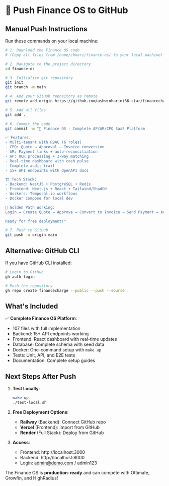# 🚀 Push Finance OS to GitHub

## Manual Push Instructions

Run these commands on your local machine:

```bash
# 1. Download the Finance OS code
# (Copy all files from /home/chuari/finance-os/ to your local machine)

# 2. Navigate to the project directory
cd finance-os

# 3. Initialize git repository
git init
git branch -m main

# 4. Add your GitHub repository as remote
git remote add origin https://github.com/ashwinharini36-star/financecharge.git

# 5. Add all files
git add .

# 6. Commit the code
git commit -m "🚀 Finance OS - Complete AP/AR/CPQ SaaS Platform

✅ Features:
- Multi-tenant with RBAC (6 roles)  
- CPQ: Quote → Approval → Invoice conversion
- AR: Payment links + auto-reconciliation
- AP: OCR processing + 3-way matching
- Real-time dashboard with cash pulse
- Complete audit trail
- 15+ API endpoints with OpenAPI docs

🏗️ Tech Stack:
- Backend: NestJS + PostgreSQL + Redis
- Frontend: Next.js + React + Tailwind/ShadCN
- Workers: Temporal.io workflows
- Docker Compose for local dev

🎯 Golden Path Working:
Login → Create Quote → Approve → Convert to Invoice → Send Payment → Auto-reconcile → Dashboard

Ready for free deployment!"

# 7. Push to GitHub
git push -u origin main
```

## Alternative: GitHub CLI

If you have GitHub CLI installed:

```bash
# Login to GitHub
gh auth login

# Push the repository
gh repo create financecharge --public --push --source .
```

## What's Included

✅ **Complete Finance OS Platform**:
- 107 files with full implementation
- Backend: 15+ API endpoints working
- Frontend: React dashboard with real-time updates
- Database: Complete schema with seed data
- Docker: One-command setup with `make up`
- Tests: Unit, API, and E2E tests
- Documentation: Complete setup guides

## Next Steps After Push

1. **Test Locally**:
   ```bash
   make up
   ./test-local.sh
   ```

2. **Free Deployment Options**:
   - **Railway** (Backend): Connect GitHub repo
   - **Vercel** (Frontend): Import from GitHub
   - **Render** (Full Stack): Deploy from GitHub

3. **Access**:
   - Frontend: http://localhost:3000
   - Backend: http://localhost:8000
   - Login: admin@demo.com / admin123

The Finance OS is **production-ready** and can compete with Ottimate, Growfin, and HighRadius!
